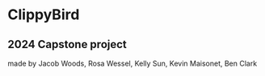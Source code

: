 # ClippyBird
2024 Capstone project
---
made by Jacob Woods, Rosa Wessel, Kelly Sun, Kevin Maisonet, Ben Clark


